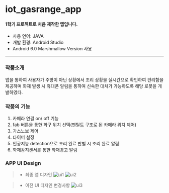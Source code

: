 # iot_gasrange_app

#### 1학기 프로젝트로 처음 제작한 앱입니다.

* 사용 언어: JAVA
* 개발 환경: Android Studio
* Android 6.0 Marshmallow Version 사용


-----
### 작품소개
앱을 통하여 사용자가 주방이 아닌 상황에서 조리 상황을 실시간으로 확인하여 편리함을 제공하며
화재 발생 시 휴대폰 알림을 통하여 신속한 대처가 가능하도록 해당 로봇을 개발하였다.


### 작품의 기능
1. 카메라 연결 on/ off 기능
2. fab 버튼을 통한 화구 위치 선택(팬틸트 구조로 된 카메라 위치 제어)
3. 가스노브 제어
4. 타이머 설정
5. 인공지능 detection으로 조리 완료 판별 시 조리 완료 알림
6. 화재감지센서를 통한 화재경고 알림


### APP UI Design
> * 최종 앱 디자인
![ui1](https://user-images.githubusercontent.com/53697280/82683716-7164b000-9c8c-11ea-8d6d-dc44e92101b9.png)
![ui2](https://user-images.githubusercontent.com/53697280/82683718-7295dd00-9c8c-11ea-8b7d-5f968de2c8e8.png)


> * 이전 UI 디자인 변경사항
![ui3](https://user-images.githubusercontent.com/53697280/82683719-732e7380-9c8c-11ea-9b62-d0a3c451c4ac.png)
